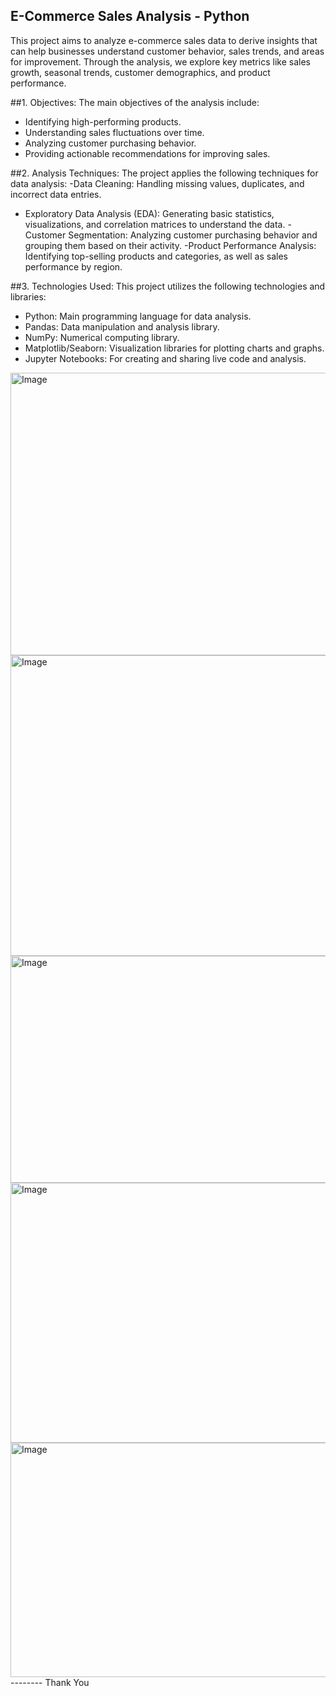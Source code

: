 ## E-Commerce Sales Analysis - Python
This project aims to analyze e-commerce sales data to derive insights that can help businesses understand customer behavior,
sales trends, and areas for improvement. Through the analysis, we explore key metrics like sales growth, seasonal trends, 
customer demographics, and product performance.

##1.	Objectives:
The main objectives of the analysis include:
- Identifying high-performing products.
- Understanding sales fluctuations over time.
- Analyzing customer purchasing behavior.
- Providing actionable recommendations for improving sales.

##2.	Analysis Techniques:
The project applies the following techniques for data analysis:
-Data Cleaning: Handling missing values, duplicates, and incorrect data entries.
- Exploratory Data Analysis (EDA): Generating basic statistics, visualizations, and correlation matrices to understand the data.
-Customer Segmentation: Analyzing customer purchasing behavior and grouping them based on their activity.
-Product Performance Analysis: Identifying top-selling products and categories, as well as sales performance by region.

##3.	Technologies Used:
This project utilizes the following technologies and libraries:
- Python: Main programming language for data analysis.
- Pandas: Data manipulation and analysis library.
- NumPy: Numerical computing library.
- Matplotlib/Seaborn: Visualization libraries for plotting charts and graphs.
- Jupyter Notebooks: For creating and sharing live code and analysis.



<img width="940" height="452" alt="Image" src="https://github.com/user-attachments/assets/8368d14b-e0b5-4e4e-8118-8293fc2f348c" />

<img width="940" height="481" alt="Image" src="https://github.com/user-attachments/assets/76593bf4-7505-4257-b359-ecc2d65ce42a" />

<img width="940" height="363" alt="Image" src="https://github.com/user-attachments/assets/cf30ffe9-5fe6-4267-b09e-5565aef700d4" />

<img width="940" height="416" alt="Image" src="https://github.com/user-attachments/assets/91255f50-cef4-4d64-ae33-ff36b50ecc9c" />

<img width="947" height="375" alt="Image" src="https://github.com/user-attachments/assets/44e500f2-3936-4b44-a1ce-14e44a799fa1" />
--------
Thank You

